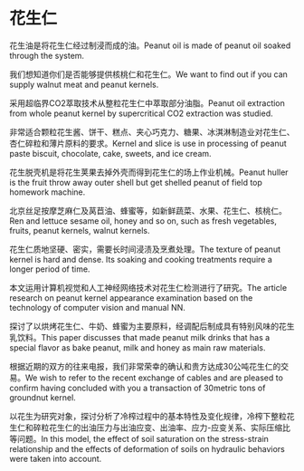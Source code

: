 # 花生仁

<p><span class="chinese">花生油是将花生仁经过制浸而成的油。</span><span class="english">Peanut oil is made of peanut oil soaked through the system.</span></p>

<p><span class="chinese">我们想知道你们是否能够提供核桃仁和花生仁。</span><span class="english">We want to find out if you can supply walnut meat and peanut kernels.</span></p>

<p><span class="chinese">采用超临界CO2萃取技术从整粒花生仁中萃取部分油脂。</span><span class="english">Peanut oil extraction from whole peanut kernel by supercritical CO2 extraction was studied.</span></p>

<p><span class="chinese">非常适合颗粒花生酱、饼干、糕点、夹心巧克力、糖果、冰淇淋制造业对花生仁、杏仁碎粒和薄片原料的要求。</span><span class="english">Kernel and slice is use in processing of peanut paste biscuit, chocolate, cake, sweets, and ice cream.</span></p>

<p><span class="chinese">花生脱壳机是将花生荚果去掉外壳而得到花生仁的场上作业机械。</span><span class="english">Peanut huller is the fruit throw away outer shell but get shelled peanut of field top homework machine.</span></p>

<p><span class="chinese">北京丝足按摩芝麻仁及莴苣油、蜂蜜等，如新鲜蔬菜、水果、花生仁、核桃仁。</span><span class="english">Ren and lettuce sesame oil, honey and so on, such as fresh vegetables, fruits, peanut kernels, walnut kernels.</span></p>

<p><span class="chinese">花生仁质地坚硬、密实，需要长时间浸渍及烹煮处理。</span><span class="english">The texture of peanut kernel is hard and dense. Its soaking and cooking treatments require a longer period of time.</span></p>

<p><span class="chinese">本文运用计算机视觉和人工神经网络技术对花生仁检测进行了研究。</span><span class="english">The article research on peanut kernel appearance examination based on the technology of computer vision and manual NN.</span></p>

<p><span class="chinese">探讨了以烘烤花生仁、牛奶、蜂蜜为主要原料，经调配后制成具有特别风味的花生乳饮料。</span><span class="english">This paper discusses that made peanut milk drinks that has a special flavor as bake peanut, milk and honey as main raw materials.</span></p>

<p><span class="chinese">根据近期的双方的往来电报，我们非常荣幸的确认和贵方达成30公吨花生仁的交易。</span><span class="english">We wish to refer to the recent exchange of cables and are pleased to confirm having concluded with you a transaction of 30metric tons of groundnut kernel.</span></p>

<p><span class="chinese">以花生为研究对象，探讨分析了冷榨过程中的基本特性及变化规律，冷榨下整粒花生仁和碎粒花生仁的出油压力与出油应变、出油率、应力-应变关系、实际压缩比等问题。</span><span class="english">In this model, the effect of soil saturation on the stress-strain relationship and the effects of deformation of soils on hydraulic behaviors were taken into account.</span></p>

